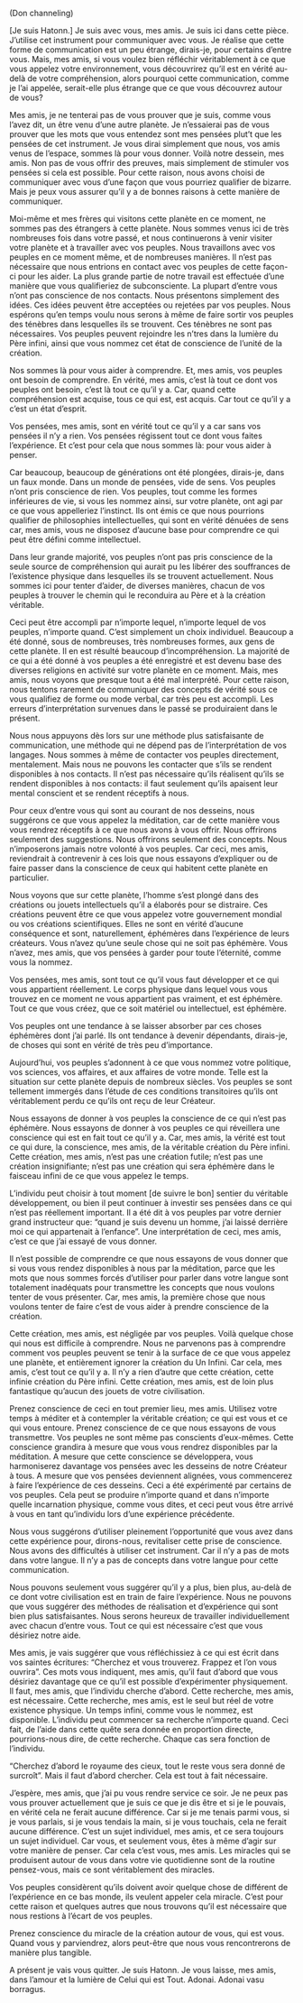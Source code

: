 <p class="channel-type">(Don channeling)</p>
<p>[Je suis Hatonn.] Je suis avec vous, mes amis. Je suis ici dans cette pièce. J’utilise cet instrument pour communiquer avec vous. Je réalise que cette forme de communication est un peu étrange, dirais-je, pour certains d’entre vous. Mais, mes amis, si vous voulez bien réfléchir véritablement à ce que vous appelez votre environnement, vous découvrirez qu’il est en vérité au-delà de votre compréhension, alors pourquoi cette communication, comme je l’ai appelée, serait-elle plus étrange que ce que vous découvrez autour de vous?</p>
<p>Mes amis, je ne tenterai pas de vous prouver que je suis, comme vous l’avez dit, un être venu d’une autre planète. Je n’essaierai pas de vous prouver que les mots que vous entendez sont mes pensées plut’t que les pensées de cet instrument. Je vous dirai simplement que nous, vos amis venus de l’espace, sommes là pour vous donner. Voilà notre dessein, mes amis. Non pas de vous offrir des preuves, mais simplement de stimuler vos pensées si cela est possible. Pour cette raison, nous avons choisi de communiquer avec vous d’une façon que vous pourriez qualifier de bizarre. Mais je peux vous assurer qu’il y a de bonnes raisons à cette manière de communiquer.</p>
<p>Moi-même et mes frères qui visitons cette planète en ce moment, ne sommes pas des étrangers à cette planète. Nous sommes venus ici de très nombreuses fois dans votre passé, et nous continuerons à venir visiter votre planète et à travailler avec vos peuples. Nous travaillons avec vos peuples en ce moment même, et de nombreuses manières. Il n’est pas nécessaire que nous entrions en contact avec vos peuples de cette façon-ci pour les aider. La plus grande partie de notre travail est effectuée d’une manière que vous qualifieriez de subconsciente. La plupart d’entre vous n’ont pas conscience de nos contacts. Nous présentons simplement des idées. Ces idées peuvent être acceptées ou rejetées par vos peuples. Nous espérons qu’en temps voulu nous serons à même de faire sortir vos peuples des ténèbres dans lesquelles ils se trouvent. Ces ténèbres ne sont pas nécessaires. Vos peuples peuvent rejoindre les n’tres dans la lumière du Père infini, ainsi que vous nommez cet état de conscience de l’unité de la création.</p>
<p>Nos sommes là pour vous aider à comprendre. Et, mes amis, vos peuples ont besoin de comprendre. En vérité, mes amis, c’est là tout ce dont vos peuples ont besoin, c’est là tout ce qu’il y a. Car, quand cette compréhension est acquise, tous ce qui est, est acquis. Car tout ce qu’il y a c’est un état d’esprit.</p>
<p>Vos pensées, mes amis, sont en vérité tout ce qu’il y a car sans vos pensées il n’y a rien. Vos pensées régissent tout ce dont vous faites l’expérience. Et c’est pour cela que nous sommes là: pour vous aider à penser.</p>
<p>Car beaucoup, beaucoup de générations ont été plongées, dirais-je, dans un faux monde. Dans un monde de pensées, vide de sens. Vos peuples n’ont pris conscience de rien. Vos peuples, tout comme les formes inférieures de vie, si vous les nommez ainsi, sur votre planète, ont agi par ce que vous appelleriez l’instinct. Ils ont émis ce que nous pourrions qualifier de philosophies intellectuelles, qui sont en vérité dénuées de sens car, mes amis, vous ne disposez d’aucune base pour comprendre ce qui peut être défini comme intellectuel.</p>
<p>Dans leur grande majorité, vos peuples n’ont pas pris conscience de la seule source de compréhension qui aurait pu les libérer des souffrances de l’existence physique dans lesquelles ils se trouvent actuellement. Nous sommes ici pour tenter d’aider, de diverses manières, chacun de vos peuples à trouver le chemin qui le reconduira au Père et à la création véritable.</p>
<p>Ceci peut être accompli par n’importe lequel, n’importe lequel de vos peuples, n’importe quand. C’est simplement un choix individuel. Beaucoup a été donné, sous de nombreuses, très nombreuses formes, aux gens de cette planète. Il en est résulté beaucoup d’incompréhension. La majorité de ce qui a été donné à vos peuples a été enregistré et est devenu base des diverses religions en activité sur votre planète en ce moment. Mais, mes amis, nous voyons que presque tout a été mal interprété. Pour cette raison, nous tentons rarement de communiquer des concepts de vérité sous ce vous qualifiez de forme ou mode verbal, car très peu est accompli. Les erreurs d’interprétation survenues dans le passé se produiraient dans le présent.</p>
<p>Nous nous appuyons dès lors sur une méthode plus satisfaisante de communication, une méthode qui ne dépend pas de l’interprétation de vos langages. Nous sommes à même de contacter vos peuples directement, mentalement. Mais nous ne pouvons les contacter que s’ils se rendent disponibles à nos contacts. Il n’est pas nécessaire qu’ils réalisent qu’ils se rendent disponibles à nos contacts: il faut seulement qu’ils apaisent leur mental conscient et se rendent réceptifs à nous.</p>
<p>Pour ceux d’entre vous qui sont au courant de nos desseins, nous suggérons ce que vous appelez la méditation, car de cette manière vous vous rendrez réceptifs à ce que nous avons à vous offrir. Nous offrirons seulement des suggestions. Nous offrirons seulement des concepts. Nous n’imposerons jamais notre volonté à vos peuples. Car ceci, mes amis, reviendrait à contrevenir à ces lois que nous essayons d’expliquer ou de faire passer dans la conscience de ceux qui habitent cette planète en particulier.</p>
<p>Nous voyons que sur cette planète, l’homme s’est plongé dans des créations ou jouets intellectuels qu’il a élaborés pour se distraire. Ces créations peuvent être ce que vous appelez votre gouvernement mondial ou vos créations scientifiques. Elles ne sont en vérité d’aucune conséquence et sont, naturellement, éphémères dans l’expérience de leurs créateurs. Vous n’avez qu’une seule chose qui ne soit pas éphémère. Vous n’avez, mes amis, que vos pensées à garder pour toute l’éternité, comme vous la nommez.</p>
<p>Vos pensées, mes amis, sont tout ce qu’il vous faut développer et ce qui vous appartient réellement. Le corps physique dans lequel vous vous trouvez en ce moment ne vous appartient pas vraiment, et est éphémère. Tout ce que vous créez, que ce soit matériel ou intellectuel, est éphémère.</p>
<p>Vos peuples ont une tendance à se laisser absorber par ces choses éphémères dont j’ai parlé. Ils ont tendance à devenir dépendants, dirais-je, de choses qui sont en vérité de très peu d’importance.</p>
<p>Aujourd’hui, vos peuples s’adonnent à ce que vous nommez votre politique, vos sciences, vos affaires, et aux affaires de votre monde. Telle est la situation sur cette planète depuis de nombreux siècles. Vos peuples se sont tellement immergés dans l’étude de ces conditions transitoires qu’ils ont véritablement perdu ce qu’ils ont reçu de leur Créateur.</p>
<p>Nous essayons de donner à vos peuples la conscience de ce qui n’est pas éphémère. Nous essayons de donner à vos peuples ce qui réveillera une conscience qui est en fait tout ce qu’il y a. Car, mes amis, la vérité est tout ce qui dure, la conscience, mes amis, de la véritable création du Père infini. Cette création, mes amis, n’est pas une création futile; n’est pas une création insignifiante; n’est pas une création qui sera éphémère dans le faisceau infini de ce que vous appelez le temps.</p>
<p>L’individu peut choisir à tout moment [de suivre le bon] sentier du véritable développement, ou bien il peut continuer à investir ses pensées dans ce qui n’est pas réellement important. Il a été dit à vos peuples par votre dernier grand instructeur que: “quand je suis devenu un homme, j’ai laissé derrière moi ce qui appartenait à l’enfance”. Une interprétation de ceci, mes amis, c’est ce que j’ai essayé de vous donner.</p>
<p>Il n’est possible de comprendre ce que nous essayons de vous donner que si vous vous rendez disponibles à nous par la méditation, parce que les mots que nous sommes forcés d’utiliser pour parler dans votre langue sont totalement inadéquats pour transmettre les concepts que nous voulons tenter de vous présenter. Car, mes amis, la première chose que nous voulons tenter de faire c’est de vous aider à prendre conscience de la création.</p>
<p>Cette création, mes amis, est négligée par vos peuples. Voilà quelque chose qui nous est difficile à comprendre. Nous ne parvenons pas à comprendre comment vos peuples peuvent se tenir à la surface de ce que vous appelez une planète, et entièrement ignorer la création du Un Infini. Car cela, mes amis, c’est tout ce qu’il y a. Il n’y a rien d’autre que cette création, cette infinie création du Père infini. Cette création, mes amis, est de loin plus fantastique qu’aucun des jouets de votre civilisation.</p>
<p>Prenez conscience de ceci en tout premier lieu, mes amis. Utilisez votre temps à méditer et à contempler la véritable création; ce qui est vous et ce qui vous entoure. Prenez conscience de ce que nous essayons de vous transmettre. Vos peuples ne sont même pas conscients d’eux-mêmes. Cette conscience grandira à mesure que vous vous rendrez disponibles par la méditation. A mesure que cette conscience se développera, vous harmoniserez davantage vos pensées avec les desseins de notre Créateur à tous. A mesure que vos pensées deviennent alignées, vous commencerez à faire l’expérience de ces desseins. Ceci a été expérimenté par certains de vos peuples. Cela peut se produire n’importe quand et dans n’importe quelle incarnation physique, comme vous dites, et ceci peut vous être arrivé à vous en tant qu’individu lors d’une expérience précédente.</p>
<p>Nous vous suggérons d’utiliser pleinement l’opportunité que vous avez dans cette expérience pour, dirons-nous, revitaliser cette prise de conscience. Nous avons des difficultés à utiliser cet instrument. Car il n’y a pas de mots dans votre langue. Il n’y a pas de concepts dans votre langue pour cette communication.</p>
<p>Nous pouvons seulement vous suggérer qu’il y a plus, bien plus, au-delà de ce dont votre civilisation est en train de faire l’expérience. Nous ne pouvons que vous suggérer des méthodes de réalisation et d’expérience qui sont bien plus satisfaisantes. Nous serons heureux de travailler individuellement avec chacun d’entre vous. Tout ce qui est nécessaire c’est que vous désiriez notre aide.</p>
<p>Mes amis, je vais suggérer que vous réfléchissiez à ce qui est écrit dans vos saintes écritures: “Cherchez et vous trouverez. Frappez et l’on vous ouvrira”. Ces mots vous indiquent, mes amis, qu’il faut d’abord que vous désiriez davantage que ce qu’il est possible d’expérimenter physiquement. Il faut, mes amis, que l’individu cherche d’abord. Cette recherche, mes amis, est nécessaire. Cette recherche, mes amis, est le seul but réel de votre existence physique. Un temps infini, comme vous le nommez, est disponible. L’individu peut commencer sa recherche n’importe quand. Ceci fait, de l’aide dans cette quête sera donnée en proportion directe, pourrions-nous dire, de cette recherche. Chaque cas sera fonction de l’individu.</p>
<p>“Cherchez d’abord le royaume des cieux, tout le reste vous sera donné de surcroît”. Mais il faut d’abord chercher. Cela est tout à fait nécessaire.</p>
<p>J’espère, mes amis, que j’ai pu vous rendre service ce soir. Je ne peux pas vous prouver actuellement que je suis ce que je dis être et si je le pouvais, en vérité cela ne ferait aucune différence. Car si je me tenais parmi vous, si je vous parlais, si je vous tendais la main, si je vous touchais, cela ne ferait aucune différence. C’est un sujet individuel, mes amis, et ce sera toujours un sujet individuel. Car vous, et seulement vous, êtes à même d’agir sur votre manière de penser. Car cela c’est vous, mes amis. Les miracles qui se produisent autour de vous dans votre vie quotidienne sont de la routine pensez-vous, mais ce sont véritablement des miracles.</p>
<p>Vos peuples considèrent qu’ils doivent avoir quelque chose de différent de l’expérience en ce bas monde, ils veulent appeler cela miracle. C’est pour cette raison et quelques autres que nous trouvons qu’il est nécessaire que nous restions à l’écart de vos peuples.</p>
<p>Prenez conscience du miracle de la création autour de vous, qui est vous. Quand vous y parviendrez, alors peut-être que nous vous rencontrerons de manière plus tangible.</p>
<p>A présent je vais vous quitter. Je suis Hatonn. Je vous laisse, mes amis, dans l’amour et la lumière de Celui qui est Tout. Adonai. Adonai vasu borragus.</p>
